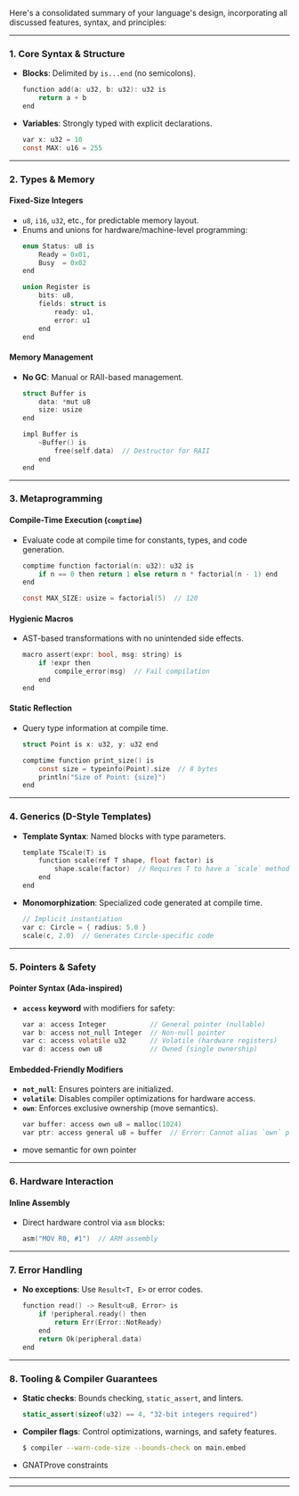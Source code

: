 Here's a consolidated summary of your language's design, incorporating all discussed features, syntax, and principles:

---

### **1. Core Syntax & Structure**
- **Blocks**: Delimited by `is...end` (no semicolons).
  ```c
  function add(a: u32, b: u32): u32 is
      return a + b
  end
  ```
- **Variables**: Strongly typed with explicit declarations.
  ```c
  var x: u32 = 10
  const MAX: u16 = 255
  ```

---

### **2. Types & Memory**
#### **Fixed-Size Integers**
- `u8`, `i16`, `u32`, etc., for predictable memory layout.
- Enums and unions for hardware/machine-level programming:
  ```c
  enum Status: u8 is
      Ready = 0x01,
      Busy  = 0x02
  end

  union Register is
      bits: u8,
      fields: struct is
          ready: u1,
          error: u1
      end
  end
  ```

#### **Memory Management**
- **No GC**: Manual or RAII-based management.
  ```c
  struct Buffer is
      data: *mut u8
      size: usize
  end

  impl Buffer is
      ~Buffer() is
          free(self.data)  // Destructor for RAII
      end
  end
  ```

---

### **3. Metaprogramming**
#### **Compile-Time Execution (`comptime`)**
- Evaluate code at compile time for constants, types, and code generation.
  ```c
  comptime function factorial(n: u32): u32 is
      if n == 0 then return 1 else return n * factorial(n - 1) end
  end

  const MAX_SIZE: usize = factorial(5)  // 120
  ```

#### **Hygienic Macros**
- AST-based transformations with no unintended side effects.
  ```c
  macro assert(expr: bool, msg: string) is
      if !expr then
          compile_error(msg)  // Fail compilation
      end
  end
  ```

#### **Static Reflection**
- Query type information at compile time.
  ```c
  struct Point is x: u32, y: u32 end

  comptime function print_size() is
      const size = typeinfo(Point).size  // 8 bytes
      println("Size of Point: {size}")
  end
  ```

---

### **4. Generics (D-Style Templates)**
- **Template Syntax**: Named blocks with type parameters.
  ```c
  template TScale(T) is
      function scale(ref T shape, float factor) is
          shape.scale(factor)  // Requires T to have a `scale` method
      end
  end
  ```
- **Monomorphization**: Specialized code generated at compile time.
  ```c
  // Implicit instantiation
  var c: Circle = { radius: 5.0 }
  scale(c, 2.0)  // Generates Circle-specific code
  ```

---

### **5. Pointers & Safety**
#### **Pointer Syntax (Ada-inspired)**
- **`access` keyword** with modifiers for safety:
  ```c
  var a: access Integer           // General pointer (nullable)
  var b: access not_null Integer  // Non-null pointer
  var c: access volatile u32      // Volatile (hardware registers)
  var d: access own u8            // Owned (single ownership)
  ```

#### **Embedded-Friendly Modifiers**
- **`not_null`**: Ensures pointers are initialized.
- **`volatile`**: Disables compiler optimizations for hardware access.
- **`own`**: Enforces exclusive ownership (move semantics).
  ```c
  var buffer: access own u8 = malloc(1024)
  var ptr: access general u8 = buffer  // Error: Cannot alias `own` pointer
  ```
- move semantic for own pointer
---

### **6. Hardware Interaction**

[//]: # (#### **Memory-Mapped Registers**)

[//]: # (- `register` keyword for hardware address mapping:)

[//]: # (  ```c)

[//]: # (  register UART at 0x4000_0000 is)

[//]: # (      data: access volatile u8,)

[//]: # (      status: access volatile u8)

[//]: # (  end)

[//]: # (  ```)

#### **Inline Assembly**
- Direct hardware control via `asm` blocks:
  ```c
  asm("MOV R0, #1")  // ARM assembly
  ```

---

### **7. Error Handling**
- **No exceptions**: Use `Result<T, E>` or error codes.
  ```c
  function read() -> Result<u8, Error> is
      if !peripheral.ready() then
          return Err(Error::NotReady)
      end
      return Ok(peripheral.data)
  end
  ```

---

### **8. Tooling & Compiler Guarantees**
- **Static checks**: Bounds checking, `static_assert`, and linters.
  ```c
  static_assert(sizeof(u32) == 4, "32-bit integers required")
  ```
- **Compiler flags**: Control optimizations, warnings, and safety features.
  ```bash
  $ compiler --warn-code-size --bounds-check on main.embed
  ```
- GNATProve constraints
---

---
